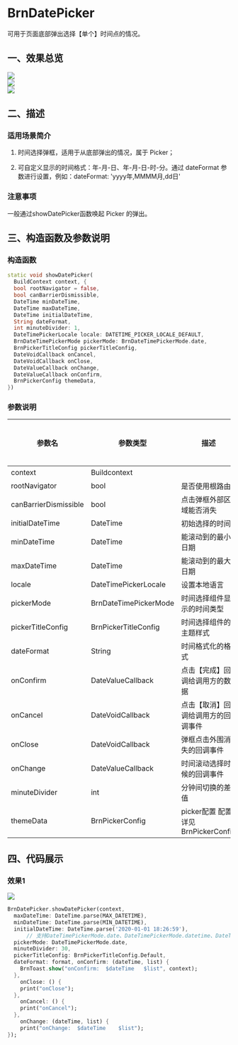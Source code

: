 # BrnDatePicker

可用于页面底部弹出选择【单个】时间点的情况。

## 一、效果总览

![](./img/BrnDatePickerTime.png)
<br/>
![](./img/BrnDatePickerYMD.png)
<br/>
![](./img/BrnDatePickerYMDHMS.png)

## 二、描述

### 适用场景简介

1. 时间选择弹框，适用于从底部弹出的情况，属于 Picker；

2. 可自定义显示的时间格式：年-月-日、年-月-日-时-分。通过 dateFormat 参数进行设置，例如：dateFormat: 'yyyy年,MMMM月,dd日'

### 注意事项

一般通过showDatePicker函数唤起 Picker 的弹出。

## 三、构造函数及参数说明
### 构造函数

```dart
static void showDatePicker(
  BuildContext context, {
  bool rootNavigator = false,
  bool canBarrierDismissible,
  DateTime minDateTime,
  DateTime maxDateTime,
  DateTime initialDateTime,
  String dateFormat,
  int minuteDivider: 1,
  DateTimePickerLocale locale: DATETIME_PICKER_LOCALE_DEFAULT,
  BrnDateTimePickerMode pickerMode: BrnDateTimePickerMode.date,
  BrnPickerTitleConfig pickerTitleConfig,
  DateVoidCallback onCancel,
  DateVoidCallback onClose,
  DateValueCallback onChange,
  DateValueCallback onConfirm,
  BrnPickerConfig themeData,
}) 
```

### 参数说明

| 参数名 | 参数类型 | 描述 | 是否必填 | 默认值 |
| --- | --- | --- | --- | --- |
| context | Buildcontext |  | 是 |  |
| rootNavigator | bool | 是否使用根路由 | 否 | false |
| canBarrierDismissible | bool | 点击弹框外部区域能否消失 | 否 |  |
| initialDateTime | DateTime | 初始选择的时间 | 否 | 当前时间 |
| minDateTime | DateTime | 能滚动到的最小日期 | 是 | minDateTime ≤ maxDateTime |
| maxDateTime | DateTime | 能滚动到的最大日期 | 是 | minDateTime ≤ maxDateTime |
| locale | DateTimePickerLocale | 设置本地语言 | 否 | DateTimePickerLocale.zh\_cn |
| pickerMode | BrnDateTimePickerMode | 时间选择组件显示的时间类型 | 否 | BrnDateTimePickerMode.date |
| pickerTitleConfig | BrnPickerTitleConfig | 时间选择组件的主题样式 | 否 |  |
| dateFormat | String | 时间格式化的格式 | 是 |  |
| onConfirm | DateValueCallback | 点击【完成】回调给调用方的数据 | 否 |  |
| onCancel | DateVoidCallback | 点击【取消】回调给调用方的回调事件 | 否 |  |
| onClose | DateVoidCallback | 弹框点击外围消失的回调事件 | 否 |  |
| onChange | DateValueCallback | 时间滚动选择时候的回调事件 | 否 |  |
| minuteDivider | int | 分钟间切换的差值 | 否 | 1 |
| themeData | BrnPickerConfig | picker配置 配置详见BrnPickerConfig | 否 |  |

 

## 四、代码展示

### 效果1

![](./img/BrnDatePickerYMD.png) 



```dart
BrnDatePicker.showDatePicker(context,
  maxDateTime: DateTime.parse(MAX_DATETIME),
  minDateTime: DateTime.parse(MIN_DATETIME),
  initialDateTime: DateTime.parse('2020-01-01 18:26:59'),
      // 支持DateTimePickerMode.date、DateTimePickerMode.datetime、DateTimePickerMode.time
  pickerMode: DateTimePickerMode.date,
  minuteDivider: 30,
  pickerTitleConfig: BrnPickerTitleConfig.Default,
  dateFormat: format, onConfirm: (dateTime, list) {
    BrnToast.show("onConfirm:  $dateTime   $list", context);
  }, 
	onClose: () {
    print("onClose");
  }, 
	onCancel: () {
    print("onCancel");
  }, 
	onChange: (dateTime, list) {
    print("onChange:  $dateTime    $list");
});
```

